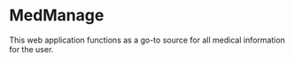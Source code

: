# MedManage

This web application functions as a go-to source for all medical information for the user. 